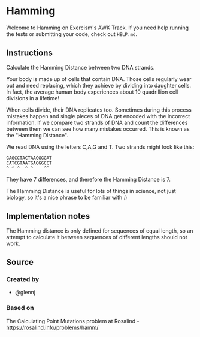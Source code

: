 # Hamming

Welcome to Hamming on Exercism's AWK Track.
If you need help running the tests or submitting your code, check out `HELP.md`.

## Instructions

Calculate the Hamming Distance between two DNA strands.

Your body is made up of cells that contain DNA.
Those cells regularly wear out and need replacing, which they achieve by dividing into daughter cells.
In fact, the average human body experiences about 10 quadrillion cell divisions in a lifetime!

When cells divide, their DNA replicates too.
Sometimes during this process mistakes happen and single pieces of DNA get encoded with the incorrect information.
If we compare two strands of DNA and count the differences between them we can see how many mistakes occurred.
This is known as the "Hamming Distance".

We read DNA using the letters C,A,G and T.
Two strands might look like this:

    GAGCCTACTAACGGGAT
    CATCGTAATGACGGCCT
    ^ ^ ^  ^ ^    ^^

They have 7 differences, and therefore the Hamming Distance is 7.

The Hamming Distance is useful for lots of things in science, not just biology, so it's a nice phrase to be familiar with :)

## Implementation notes

The Hamming distance is only defined for sequences of equal length, so an attempt to calculate it between sequences of different lengths should not work.

## Source

### Created by

- @glennj

### Based on

The Calculating Point Mutations problem at Rosalind - https://rosalind.info/problems/hamm/
